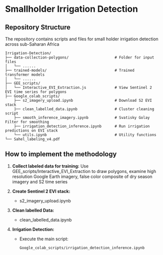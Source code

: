 # Smallholder Irrigation Detection

## Repository Structure

The repository contains scripts and files for small holder irrigation detection across sub-Saharan Africa

```
Irrigation-Detection/
├── data-collection-polygons/                     # Folder for input files
│   └── ...... 
├── trained-models/                               # Trained transformer models
│   └── ......                   
├── GEE_scripts/                                  
│   └── Interactive_EVI_Extraction.js             # View Sentinel 2 EVI time series for polygons    
├── Google_colab_scripts/
    ├── s2_imagery_upload.ipynb                   # Download S2 EVI stack
    ├── clean_labelled_data.ipynb                 # Cluster cleaning script
    ├── smooth_inference_imagery.ipynb            # Svatisky Golay Filter for smoothing 
    ├── irrigation_detection_inference.ipynb      # Run irrigation predictions on EVI stack
    └── utils.ipynb                               # Utility functions
└── Sahel_labeling_v4.pdf
```

## How to implement the methodology

1. **Collect labeled data for training:**
   Use GEE_scripts/Interactive_EVI_Extraction to draw polygons, examine high resolution Google Earth imagery, false color composite of dry season imagery and S2 time series

2. **Create Sentinel 2 EVI stack:**
   - s2_imagery_upload.ipynb

3. **Clean labelled Data:**
   - clean_labelled_data.ipynb

4. **Irrigation Detection:**
   - Execute the main script:
     ```bash
     Google_colab_scripts/irrigation_detection_inference.ipynb
     ```